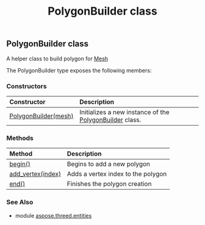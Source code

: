 ﻿---
title: PolygonBuilder class
second_title: Aspose.3D for Python via .NET API References
description: 
type: docs
weight: 260
url: /python-net/aspose.threed.entities/polygonbuilder/
is_root: false
---

## PolygonBuilder class

A helper class to build polygon for [Mesh](/3d/python-net/aspose.threed.entities/mesh)



The PolygonBuilder type exposes the following members:

### Constructors
| Constructor | Description |
| :- | :- |
| [PolygonBuilder(mesh)](/3d/python-net/aspose.threed.entities/polygonbuilder/__init__/#Mesh) | Initializes a new instance of the [PolygonBuilder](/3d/python-net/aspose.threed.entities/polygonbuilder) class. |


### Methods
| Method | Description |
| :- | :- |
| [begin()](/3d/python-net/aspose.threed.entities/polygonbuilder/begin/#) | Begins to add a new polygon |
| [add_vertex(index)](/3d/python-net/aspose.threed.entities/polygonbuilder/add_vertex/#int) | Adds a vertex index to the polygon |
| [end()](/3d/python-net/aspose.threed.entities/polygonbuilder/end/#) | Finishes the polygon creation |


### See Also

* module [aspose.threed.entities](../)
